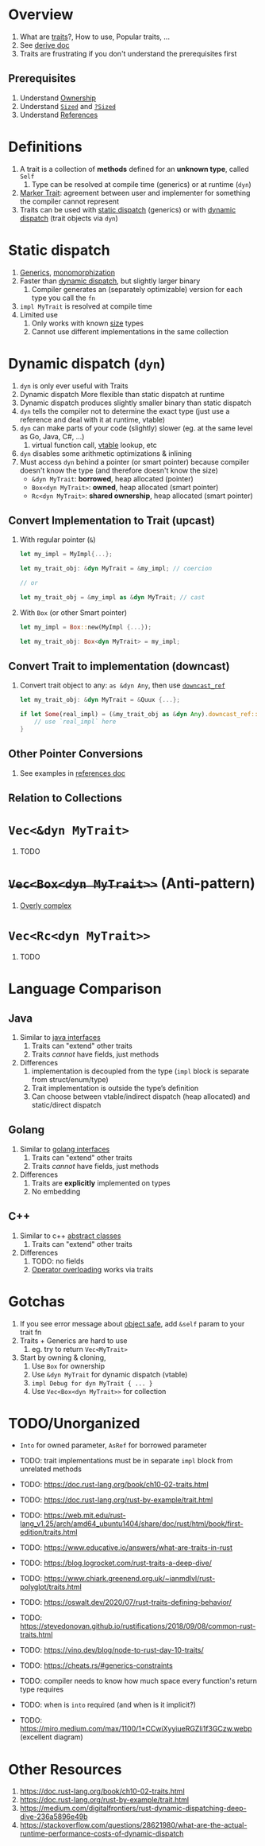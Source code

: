 # Overview
1. What are [traits](https://doc.rust-lang.org/book/ch10-02-traits.html)?, How to use, Popular traits, ... 
1. See [derive doc](./traits.derive.md)
1. Traits are frustrating if you don't understand the prerequisites first


## Prerequisites
1. Understand [Ownership](./ownership.md)
1. Understand [`Sized`](https://doc.rust-lang.org/std/marker/trait.Sized.html) and [`?Sized`](https://doc.rust-lang.org/std/marker/trait.Sized.html)
1. Understand [References]((./references_pointers.md)) 
    

# Definitions
1. A trait is a collection of **methods** defined for an **unknown type**, called `Self`
    1. Type can be resolved at compile time (generics) or at runtime (`dyn`)
1. [Marker Trait](https://doc.rust-lang.org/std/marker/index.html): agreement between user and implementer for something the compiler cannot represent
1. Traits can be used with [static dispatch](https://www.cs.brandeis.edu/~cs146a/rust/doc-02-21-2015/book/static-and-dynamic-dispatch.html#static-dispatch) (generics) or with [dynamic dispatch](https://www.cs.brandeis.edu/~cs146a/rust/doc-02-21-2015/book/static-and-dynamic-dispatch.html#dynamic-dispatch) (trait objects via `dyn`)


# Static dispatch
1. [Generics](https://doc.rust-lang.org/book/ch10-01-syntax.html), [monomorphization](https://rustwasm.github.io/twiggy/concepts/generic-functions-and-monomorphization.html)
1. Faster than [dynamic dispatch](https://www.cs.brandeis.edu/~cs146a/rust/doc-02-21-2015/book/static-and-dynamic-dispatch.html), but slightly larger binary
    1. Compiler generates an (separately optimizable) version for each type you call the `fn`
1. `impl MyTrait` is resolved at compile time
1. Limited use
    1. Only works with known [size](https://doc.rust-lang.org/std/marker/trait.Sized.html) types
    1. Cannot use different implementations in the same collection


# Dynamic dispatch (`dyn`)
1. `dyn` is only ever useful with Traits
1. Dynamic dispatch More flexible than static dispatch at runtime
1. Dynamic dispatch produces slightly smaller binary than static dispatch
1. `dyn` tells the compiler not to determine the exact type (just use a reference and deal with it at runtime, vtable)
1. `dyn` can make parts of your code (slightly) slower (eg. at the same level as Go, Java, C#, ...)
    1. virtual function call, [vtable](https://en.wikipedia.org/wiki/Virtual_method_table) lookup, etc
1. `dyn` disables some arithmetic optimizations & inlining
1. Must access `dyn` behind a pointer (or smart pointer) because compiler doesn't know the type (and therefore doesn't know the size)
    - `&dyn MyTrait`: **borrowed**, heap allocated (pointer)
    - `Box<dyn MyTrait>`: **owned**, heap allocated (smart pointer)
    - `Rc<dyn MyTrait>`: **shared ownership**, heap allocated (smart pointer)

## Convert Implementation to Trait (upcast)
1. With regular pointer (`&`)
    ```rust
    let my_impl = MyImpl{...};
    
    let my_trait_obj: &dyn MyTrait = &my_impl; // coercion
    
    // or
    
    let my_trait_obj = &my_impl as &dyn MyTrait; // cast
    ```
1. With `Box` (or other Smart pointer)
    ```rust
    let my_impl = Box::new(MyImpl {...});
    
    let my_trait_obj: Box<dyn MyTrait> = my_impl;
    ```

## Convert Trait to implementation (downcast)
1. Convert trait object to any: `as &dyn Any`, then use [`downcast_ref`](https://doc.rust-lang.org/std/any/trait.Any.html#method.downcast_ref)
    ```rust
    let my_trait_obj: &dyn MyTrait = &Quux {...};
    
    if let Some(real_impl) = (&my_trait_obj as &dyn Any).downcast_ref::<Quux>() {
        // use `real_impl` here
    }
    ```


## Other Pointer Conversions
1. See examples in [references doc](./references_pointers.md)


## Relation to Collections
# `Vec<&dyn MyTrait>`
1. TODO

# ~~`Vec<Box<dyn MyTrait>>`~~ (Anti-pattern)
1. [Overly complex](https://rust-lang.github.io/rust-clippy/master/#vec_box)

# `Vec<Rc<dyn MyTrait>>`
1. TODO


# Language Comparison

## Java
1. Similar to [java interfaces](https://docs.oracle.com/javase/tutorial/java/concepts/interface.html)
    1. Traits can "extend" other traits
    1. Traits *cannot* have fields, just methods
1. Differences
    1. implementation is decoupled from the type (`impl` block is separate from struct/enum/type)
    1. Trait implementation is outside the type’s definition
    1. Can choose between vtable/indirect dispatch (heap allocated) and static/direct dispatch


## Golang
1. Similar to [golang interfaces](https://go.dev/ref/spec#Interface_types)
    1. Traits can "extend" other traits
    1. Traits *cannot* have fields, just methods
1. Differences
    1. Traits are **explicitly** implemented on types
    1. No embedding


## C++
1. Similar to c++ [abstract classes](TODO)
    1. Traits can "extend" other traits
1. Differences
    1. TODO: no fields
    1. [Operator overloading](https://doc.rust-lang.org/rust-by-example/trait/ops.html) works via traits


# Gotchas
1. If you see error message about [object safe](https://doc.rust-lang.org/reference/items/traits.html#object-safety), add `&self` param to your trait fn
1. Traits + Generics are hard to use
    1. eg. try to return `Vec<MyTrait>`
1. Start by owning & cloning,
    1. Use `Box` for ownership     
    1. Use `&dyn MyTrait` for dynamic dispatch (vtable)
    1. `impl Debug for dyn MyTrait { ... }` 
    1. Use `Vec<Box<dyn MyTrait>>` for collection
         


# TODO/Unorganized
- `Into` for owned parameter, `AsRef` for borrowed parameter
- TODO: trait implementations must be in separate `impl` block from unrelated methods
- TODO: https://doc.rust-lang.org/book/ch10-02-traits.html
- TODO: https://doc.rust-lang.org/rust-by-example/trait.html
- TODO: https://web.mit.edu/rust-lang_v1.25/arch/amd64_ubuntu1404/share/doc/rust/html/book/first-edition/traits.html
- TODO: https://www.educative.io/answers/what-are-traits-in-rust
- TODO: https://blog.logrocket.com/rust-traits-a-deep-dive/
- TODO: https://www.chiark.greenend.org.uk/~ianmdlvl/rust-polyglot/traits.html
- TODO: https://oswalt.dev/2020/07/rust-traits-defining-behavior/
- TODO: https://stevedonovan.github.io/rustifications/2018/09/08/common-rust-traits.html
- TODO: https://vino.dev/blog/node-to-rust-day-10-traits/
- TODO: https://cheats.rs/#generics-constraints
- TODO: compiler needs to know how much space every function's return type requires
- TODO: when is `into` required (and when is it implicit?)

- TODO: https://miro.medium.com/max/1100/1*CCwiXyyiueRGZli1f3GCzw.webp (excellent diagram)

# Other Resources
1. https://doc.rust-lang.org/book/ch10-02-traits.html
1. https://doc.rust-lang.org/rust-by-example/trait.html
1. https://medium.com/digitalfrontiers/rust-dynamic-dispatching-deep-dive-236a5896e49b
1. https://stackoverflow.com/questions/28621980/what-are-the-actual-runtime-performance-costs-of-dynamic-dispatch